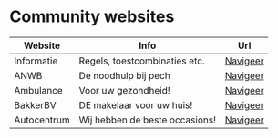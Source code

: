 # Community websites 

| Website | Info | Url |
|---|---|:---:|
| Informatie | Regels, toestcombinaties etc. | [Navigeer](https://info.meetix.nl/) |
| ANWB | De noodhulp bij pech | [Navigeer](https://anwb-meetix.nl/) |
| Ambulance | Voor uw gezondheid! | [Navigeer](https://ambu.meetix.nl/) |
| BakkerBV | DE makelaar voor uw huis! | [Navigeer](https://bakker.meetix.nl/) |
| Autocentrum | Wij hebben de beste occasions! | [Navigeer](https://acg.groningenrp.nl) |
